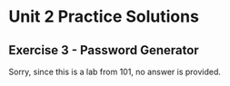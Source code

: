 # Unit 2 Practice Solutions

## **Exercise 3** - Password Generator

Sorry, since this is a lab from 101, no answer is provided.